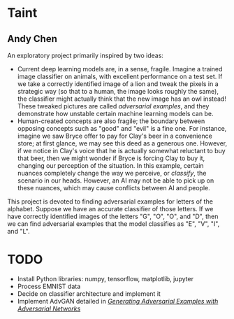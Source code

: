 # Taint
## Andy Chen

An exploratory project primarily inspired by two ideas:
* Current deep learning models are, in a sense, fragile. Imagine a trained 
image classifier on animals, with excellent performance on a test set. If we 
take a correctly identified image of a lion and tweak the pixels in a strategic
way (so that to a human, the image looks roughly the same), the classifier 
might actually think that the new image has an owl instead! These tweaked 
pictures are called _adversarial examples_, and they demonstrate how 
unstable certain machine learning models can be.
* Human-created concepts are also fragile; the boundary between opposing 
concepts such as "good" and "evil" is a fine one. For instance, imagine 
we saw Bryce offer to pay for Clay's beer in a convenience store; at first
glance, we may see this deed as a generous one. However, if we notice in 
Clay's voice that he is actually somewhat reluctant to buy that beer, then
we might wonder if Bryce is forcing Clay to buy it, changing our perception
of the situation. In this example, certain nuances completely change the 
way we perceive, or _classify_, the scenario in our heads. However, an AI
may not be able to pick up on these nuances, which may cause conflicts between
AI and people.

This project is devoted to finding adversarial examples for letters of the 
alphabet. Suppose we have an accurate classifier of those letters. If we 
have correctly identified images of the letters "G", "O", "O", and "D", 
then we can find adversarial examples that the model classifies as "E", "V",
"I", and "L". 


# TODO
* Install Python libraries: numpy, tensorflow, matplotlib, jupyter
* Process EMNIST data
* Decide on classifier architecture and implement it
* Implement AdvGAN detailed in 
[_Generating Adversarial Examples with Adversarial Networks_](https://arxiv.org/pdf/1801.02610.pdf)



